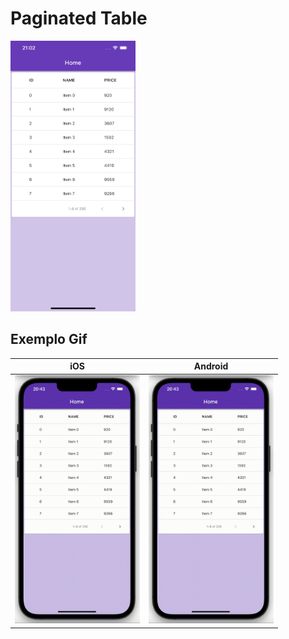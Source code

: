 # Paginated Table

<img src="assets/screenshot.png?raw=true" width="200px">

## Exemplo Gif
| iOS | Android |
|--|--|
|<img src="assets/exampleios.gif?raw=true" width="200px"> | <img src="assets/exampleios.gif?raw=true" width="200px"> |


